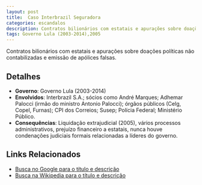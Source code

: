 ```yaml
---
layout: post
title:  Caso Interbrazil Seguradora
categories: escandalos
description: Contratos bilionários com estatais e apurações sobre doações políticas não contabilizadas e emissão de apólices falsas.
tags: Governo Lula (2003-2014),2005
---
```


Contratos bilionários com estatais e apurações sobre doações políticas não contabilizadas e emissão de apólices falsas.

## Detalhes
- **Governo**: Governo Lula (2003-2014)
- **Envolvidos**: Interbrazil S.A.; sócios como André Marques; Adhemar Palocci (irmão do ministro Antonio Palocci); órgãos públicos (Celg, Copel, Furnas); CPI dos Correios; Susep; Polícia Federal; Ministério Público.
- **Consequências**: Liquidação extrajudicial (2005), vários processos administrativos, prejuízo financeiro a estatais, nunca houve condenações judiciais formais relacionadas a líderes do governo.

## Links Relacionados
- [Busca no Google para o título e descrição](https://www.google.com/search?q=Caso%20Interbrazil%20Seguradora%20Contratos%20bilion%C3%A1rios%20com%20estatais%20e%20apura%C3%A7%C3%B5es%20sobre%20doa%C3%A7%C3%B5es%20pol%C3%ADticas%20n%C3%A3o%20contabilizadas%20e%20emiss%C3%A3o%20de%20ap%C3%B3lices%20falsas.%20Governo%20Lula%20%282003-2014%29)
- [Busca na Wikipedia para o título e descrição](https://en.wikipedia.org/w/index.php?search=Caso%20Interbrazil%20Seguradora%20Contratos%20bilion%C3%A1rios%20com%20estatais%20e%20apura%C3%A7%C3%B5es%20sobre%20doa%C3%A7%C3%B5es%20pol%C3%ADticas%20n%C3%A3o%20contabilizadas%20e%20emiss%C3%A3o%20de%20ap%C3%B3lices%20falsas.%20Governo%20Lula%20%282003-2014%29)
